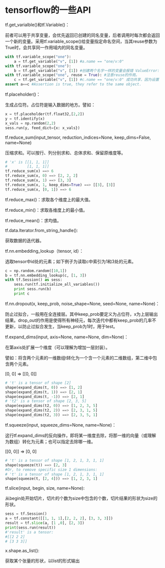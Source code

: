 # tensorflow的一些API

tf.get_varialble()和tf.Variable()：

前者可以用于共享变量，会优先返回已创建的同名变量，后者调用时每次都会返回一个新的变量。采用tf.variable_scope()给变量指定命名空间，当其reuse参数为True时，会共享同一作用域内的同名变量。

```python
with tf.variable_scope("one"): 
    a = tf.get_variable("v", [1]) #a.name == "one/v:0" 
with tf.variable_scope("one"): 
    b = tf.get_variable("v", [1]) #创建两个名字一样的变量会报错 ValueError: Variable one/v already exists  
with tf.variable_scope("one", reuse = True): #注意reuse的作用。 
	c = tf.get_variable("v", [1]) #c.name == "one/v:0" 成功共享，因为设置了reuse 
assert a==c #Assertion is true, they refer to the same object.
```
tf.placeholder()：

生成占位符。占位符是输入数据的地方。譬如：

```python
x = tf.placeholder(tf.float32,[2,2])
y = tf.identify(x)
x_vals = np.random(2,2)
sess.run(y, feed_dict={x: x_vals})
```

tf.reduce_sum(input_tensor, reduction_indices=None, keep_dims=False, name=None)

压缩求和。可以按行、列分别求和、总体求和、保留原维度等。

```python
# 'x' is [[1, 1, 1]]
#         [1, 1, 1]]
tf.reduce_sum(x) ==> 6
tf.reduce_sum(x, 0) ==> [2, 2, 2]
tf.reduce_sum(x, 1) ==> [3, 3]
tf.reduce_sum(x, 1, keep_dims=True) ==> [[3], [3]]
tf.reduce_sum(x, [0, 1]) ==> 6
```

tf.reduce_max()：求取各个维度上的最大值。

tf.reduce_min()：求取各维度上的最小值。

tf.reduce_mean()：求均值。

tf.data.Iterator.from_string_handle():

获取数据的迭代器。

tf.nn.embedding_lookup（tensor, id）：

选取tensor中id处的元素；如下例子为读取c中索引为1和3处的元素。

```python
c = np.random.random([10,1])
b = tf.nn.embedding_lookup(c, [1, 3])
with tf.Session() as sess:
	sess.run(tf.initialize_all_variables())
	print sess.run(b)
	print c
```

tf.nn.dropout(x, keep_prob, noise_shape=None, seed=None, name=None)：

防止过拟合，一般用在全连接层。其中keep_prob要定义为占位符，x为上层输出结果。drop_out的作用是使得所有神经元，每次迭代中都有keep_prob的几率不更新，以防止过拟合发生，当keep_prob为1时，用于test。

tf.expand_dims(input, axis=None, name=None, dim=None)：

在第axis处扩展一个维度（可以理解为增加一层封装）。

譬如：将含两个元素的一维数组t转化为一个含一个元素的二维数组，第二维中包含两个元素。

[0, 0] => [[0, 0]]

```python
# 't' is a tensor of shape [2]
shape(expand_dims(t, 0)) ==> [1, 2]
shape(expand_dims(t, 1)) ==> [2, 1]
shape(expand_dims(t, -1)) ==> [2, 1]
# 't2' is a tensor of shape [2, 3, 5]
shape(expand_dims(t2, 0)) ==> [1, 2, 3, 5]
shape(expand_dims(t2, 2)) ==> [2, 3, 1, 5]
shape(expand_dims(t2, 3)) ==> [2, 3, 5, 1]
```
tf.squeeze(input, squeeze_dims=None, name=None)：

这行tf.expand_dims的反向操作，即将某一维度去除，将那一维的向量（或理解为数组）转化为元素；也可以指定去除哪一维。

[[0, 0]] => [0, 0]
```python
# 't' is a tensor of shape [1, 2, 1, 3, 1, 1]
shape(squeeze(t)) ==> [2, 3]
#Or, to remove specific size 1 dimensions:
# 't' is a tensor of shape [1, 2, 1, 3, 1, 1]
shape(squeeze(t, [2, 4])) ==> [1, 2, 3, 1]
```

tf.slice(input, begin, size, name=None):

从begin处开始切片，切片的个数为size中包含的个数，切片结果的形状为size的形状。

```python
sess = tf.Session()
a = tf.constant([[1, 1, 1],[2, 2, 2], [3, 3, 3]])
result = tf.slice(a, [1 ,0], [2, 3])
print(sess.run(result))
#'result' is a tensor:
#[[2 2 2]
# [3 3 3]]
```

x.shape.as_list():

获取某个张量的形状，以list的形式输出

